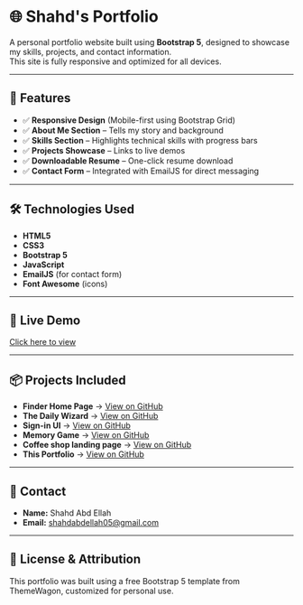 # 🌐 Shahd's Portfolio

A personal portfolio website built using **Bootstrap 5**, designed to showcase my skills, projects, and contact information.  
This site is fully responsive and optimized for all devices.

---

## 🚀 Features
- ✅ **Responsive Design** (Mobile-first using Bootstrap Grid)
- ✅ **About Me Section** – Tells my story and background
- ✅ **Skills Section** – Highlights technical skills with progress bars
- ✅ **Projects Showcase** – Links to live demos
- ✅ **Downloadable Resume** – One-click resume download
- ✅ **Contact Form** – Integrated with EmailJS for direct messaging

---

## 🛠️ Technologies Used
- **HTML5**
- **CSS3**
- **Bootstrap 5**
- **JavaScript**
- **EmailJS** (for contact form)
- **Font Awesome** (icons)

---

## 🔗 Live Demo
[Click here to view](https://shahdhamdy386.github.io/My-portfolio/)

---

## 📦 Projects Included
- **Finder Home Page** → [View on GitHub](https://github.com/ShahdHamdy386/Finder-Home-Page)
- **The Daily Wizard** → [View on GitHub](https://github.com/ShahdHamdy386/The-Daily-Wizard)
- **Sign-in UI** → [View on GitHub](https://github.com/ShahdHamdy386/Sign-in-UI)
- **Memory Game** → [View on GitHub](https://github.com/ShahdHamdy386/Memory-game)
- **Coffee shop landing page** → [View on GitHub](https://github.com/ShahdHamdy386/coffee-shop-landing-page)
- **This Portfolio** → [View on GitHub](https://github.com/ShahdHamdy386/Portfolio)

---

## 📧 Contact
- **Name:** Shahd Abd Ellah
- **Email:** shahdabdellah05@gmail.com  

---

## 📝 License & Attribution
This portfolio was built using a free Bootstrap 5 template from ThemeWagon, customized for personal use.
